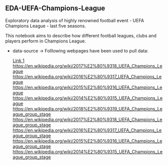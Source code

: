 ## EDA-UEFA-Champions-League

Exploratory data analysis of highly renowned football event - UEFA Champions League - last five seasons.

This notebook aims to describe how different football leagues, clubs and players perform in Champions League.

* data-source -> Folllowing webpages have been used to pull data:

  [Link 1](https://en.wikipedia.org/wiki/2018%E2%80%9319_UEFA_Champions_League)
  https://en.wikipedia.org/wiki/2017%E2%80%9318_UEFA_Champions_League
  https://en.wikipedia.org/wiki/2016%E2%80%9317_UEFA_Champions_League
  https://en.wikipedia.org/wiki/2015%E2%80%9316_UEFA_Champions_League
  https://en.wikipedia.org/wiki/2014%E2%80%9315_UEFA_Champions_League
  https://en.wikipedia.org/wiki/2018%E2%80%9319_UEFA_Champions_League_group_stage
  https://en.wikipedia.org/wiki/2017%E2%80%9318_UEFA_Champions_League_group_stage
  https://en.wikipedia.org/wiki/2016%E2%80%9317_UEFA_Champions_League_group_stage
  https://en.wikipedia.org/wiki/2015%E2%80%9316_UEFA_Champions_League_group_stage
  https://en.wikipedia.org/wiki/2014%E2%80%9315_UEFA_Champions_League_group_stage

